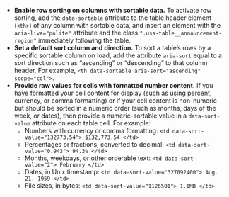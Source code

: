 - **Enable row sorting on columns with sortable data.** To activate row sorting, add the `data-sortable` attribute to the table header element (`<th>`) of any column with sortable data, and insert an element with the `aria-live="polite"` attribute and the class `".usa-table__announcement-region"` immediately following the table.
- **Set a default sort column and direction.** To sort a table’s rows by a specific sortable column on load, add the attribute `aria-sort` equal to a sort direction such as “ascending” or “descending” to that column header. For example,
`<th data-sortable aria-sort="ascending" scope="col">`.
- **Provide raw values for cells with formatted number content.** If you have formatted your cell content for display (such as using percent, currency, or comma formatting) or if your cell content is non-numeric but should be sorted in a numeric order (such as months, days of the week, or dates), then provide a numeric-sortable value in a `data-sort-value` attribute on each table cell. For example:
  - Numbers with currency or comma formatting:
    `<td data-sort-value="132773.54"> $132,773.54 </td>`
  - Percentages or fractions, converted to decimal:
    `<td data-sort-value="0.943"> 94.3% </td>`
  - Months, weekdays, or other orderable text:
    `<td data-sort-value="2"> February </td>`
  - Dates, in Unix timestamp:
    `<td data-sort-value="327092400"> Aug. 21, 1959 </td>`
  - File sizes, in bytes:
    `<td data-sort-value="1126501"> 1.1MB </td>`



